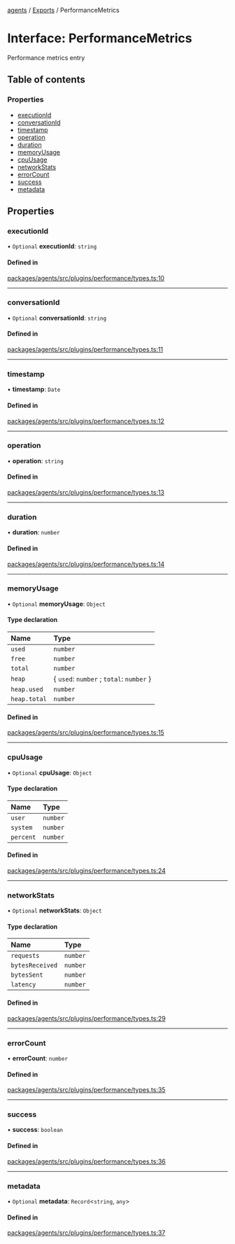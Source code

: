 <!-- 
 ⚠️  AUTO-GENERATED FILE - DO NOT EDIT MANUALLY
 This file is automatically generated by scripts/docs-generator.js
 To make changes, edit the source TypeScript files or update the generator script
-->

[agents](../../) / [Exports](../modules) / PerformanceMetrics

# Interface: PerformanceMetrics

Performance metrics entry

## Table of contents

### Properties

- [executionId](PerformanceMetrics#executionid)
- [conversationId](PerformanceMetrics#conversationid)
- [timestamp](PerformanceMetrics#timestamp)
- [operation](PerformanceMetrics#operation)
- [duration](PerformanceMetrics#duration)
- [memoryUsage](PerformanceMetrics#memoryusage)
- [cpuUsage](PerformanceMetrics#cpuusage)
- [networkStats](PerformanceMetrics#networkstats)
- [errorCount](PerformanceMetrics#errorcount)
- [success](PerformanceMetrics#success)
- [metadata](PerformanceMetrics#metadata)

## Properties

### executionId

• `Optional` **executionId**: `string`

#### Defined in

[packages/agents/src/plugins/performance/types.ts:10](https://github.com/woojubb/robota/blob/c50179e56752f80ea03c64201e29ab12275152bf/packages/agents/src/plugins/performance/types.ts#L10)

___

### conversationId

• `Optional` **conversationId**: `string`

#### Defined in

[packages/agents/src/plugins/performance/types.ts:11](https://github.com/woojubb/robota/blob/c50179e56752f80ea03c64201e29ab12275152bf/packages/agents/src/plugins/performance/types.ts#L11)

___

### timestamp

• **timestamp**: `Date`

#### Defined in

[packages/agents/src/plugins/performance/types.ts:12](https://github.com/woojubb/robota/blob/c50179e56752f80ea03c64201e29ab12275152bf/packages/agents/src/plugins/performance/types.ts#L12)

___

### operation

• **operation**: `string`

#### Defined in

[packages/agents/src/plugins/performance/types.ts:13](https://github.com/woojubb/robota/blob/c50179e56752f80ea03c64201e29ab12275152bf/packages/agents/src/plugins/performance/types.ts#L13)

___

### duration

• **duration**: `number`

#### Defined in

[packages/agents/src/plugins/performance/types.ts:14](https://github.com/woojubb/robota/blob/c50179e56752f80ea03c64201e29ab12275152bf/packages/agents/src/plugins/performance/types.ts#L14)

___

### memoryUsage

• `Optional` **memoryUsage**: `Object`

#### Type declaration

| Name | Type |
| :------ | :------ |
| `used` | `number` |
| `free` | `number` |
| `total` | `number` |
| `heap` | \{ `used`: `number` ; `total`: `number`  } |
| `heap.used` | `number` |
| `heap.total` | `number` |

#### Defined in

[packages/agents/src/plugins/performance/types.ts:15](https://github.com/woojubb/robota/blob/c50179e56752f80ea03c64201e29ab12275152bf/packages/agents/src/plugins/performance/types.ts#L15)

___

### cpuUsage

• `Optional` **cpuUsage**: `Object`

#### Type declaration

| Name | Type |
| :------ | :------ |
| `user` | `number` |
| `system` | `number` |
| `percent` | `number` |

#### Defined in

[packages/agents/src/plugins/performance/types.ts:24](https://github.com/woojubb/robota/blob/c50179e56752f80ea03c64201e29ab12275152bf/packages/agents/src/plugins/performance/types.ts#L24)

___

### networkStats

• `Optional` **networkStats**: `Object`

#### Type declaration

| Name | Type |
| :------ | :------ |
| `requests` | `number` |
| `bytesReceived` | `number` |
| `bytesSent` | `number` |
| `latency` | `number` |

#### Defined in

[packages/agents/src/plugins/performance/types.ts:29](https://github.com/woojubb/robota/blob/c50179e56752f80ea03c64201e29ab12275152bf/packages/agents/src/plugins/performance/types.ts#L29)

___

### errorCount

• **errorCount**: `number`

#### Defined in

[packages/agents/src/plugins/performance/types.ts:35](https://github.com/woojubb/robota/blob/c50179e56752f80ea03c64201e29ab12275152bf/packages/agents/src/plugins/performance/types.ts#L35)

___

### success

• **success**: `boolean`

#### Defined in

[packages/agents/src/plugins/performance/types.ts:36](https://github.com/woojubb/robota/blob/c50179e56752f80ea03c64201e29ab12275152bf/packages/agents/src/plugins/performance/types.ts#L36)

___

### metadata

• `Optional` **metadata**: `Record`\<`string`, `any`\>

#### Defined in

[packages/agents/src/plugins/performance/types.ts:37](https://github.com/woojubb/robota/blob/c50179e56752f80ea03c64201e29ab12275152bf/packages/agents/src/plugins/performance/types.ts#L37)
